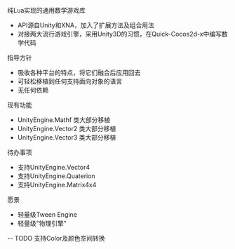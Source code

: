 纯Lua实现的通用数学游戏库
- API源自Unity和XNA，加入了扩展方法及组合用法
- 对接两大流行游戏引擎，采用Unity3D的习惯，在Quick-Cocos2d-x中编写数学代码


指导方针
- 吸收各种平台的特点，将它们融合后应用回去
- 可轻松移植到任何支持面向对象的语言
- 无任何依赖

现有功能
- UnityEngine.Mathf 类大部分移植
- UnityEngine.Vector2 类大部分移植
- UnityEngine.Vector3 类大部分移植

待办事项
- 支持UnityEngine.Vector4
- 支持UnityEngine.Quaterion
- 支持UnityEngine.Matrix4x4

愿景
- 轻量级Tween Engine
- 轻量级"物理引擎"

-- TODO 支持Color及颜色空间转换